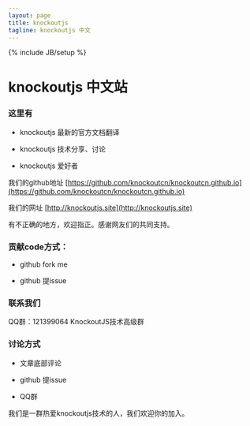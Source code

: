 ```yaml
---
layout: page
title: knockoutjs
tagline: knockoutjs 中文  
---
```

{% include JB/setup %}

# knockoutjs 中文站

### 这里有

+ knockoutjs 最新的官方文档翻译

+ knockoutjs 技术分享、讨论

+ knockoutjs 爱好者



我们的github地址 [https://github.com/knockoutcn/knockoutcn.github.io](https://github.com/knockoutcn/knockoutcn.github.io)

我们的网址 [http://knockoutjs.site](http://knockoutjs.site)

有不正确的地方，欢迎指正。感谢网友们的共同支持。

### 贡献code方式：

+ github fork me

+ github 提issue

### 联系我们 

QQ群：121399064 KnockoutJS技术高级群


### 讨论方式

+ 文章底部评论

+ github 提issue

+ QQ群


我们是一群热爱knockoutjs技术的人，我们欢迎你的加入。





